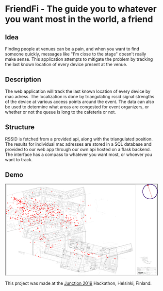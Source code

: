 # FriendFi - The guide you to whatever you want most in the world, a friend

## Idea 
Finding people at venues can be a pain, and when you want to find someone quickly, messages like "I'm close to the stage" doesn't really make sense. This application attempts to mitigate the problem by tracking the last known location of every device present at the venue. 

## Description
The web application will track the last known location of every device by mac adress. The localization is done by triangulating rssid signal strengths of the device at various access points around the event. The data can also be used to determine what areas are congested for event organizers, or whether or not the queue is long to the cafeteria or not. 

## Structure
RSSID is fetched from a provided api, along with the triangulated position. The results for individual mac adresses are stored in a SQL database and provided to our web app through our own api hosted on a flask backend. The interface has a compass to whatever you want most, or whoever you want to track.  

## Demo
![demo](resources/demo.png)

This project was made at the [Junction 2019](https://2019.hackjunction.com/) Hackathon, Helsinki, Finland.
